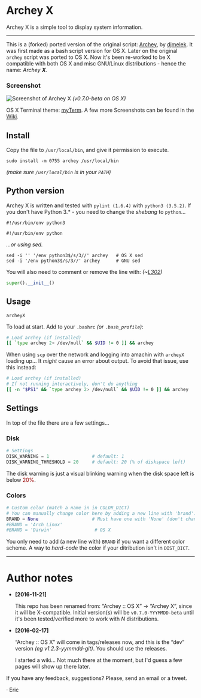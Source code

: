 # Archey X

Archey X is a simple tool to display system information.

- - - 


This is a (forked) ported version of the original script: [Archey][dja], by [djmelek][djm]. It was first made as a bash script version for OS X. Later on the original `archey` script was ported to OS X. Now it's been re-worked to be X compatible with both OS X and misc GNU/Linux distributions - hence the name: _Archey **X**_.


### Screenshot

![][scrap]
_(v0.7.0-beta on OS X)_

OS X Terminal theme: [myTerm][myterm]. A few more Screenshots can be found in the [Wiki][scraps].



## Install

Copy the file to `/usr/local/bin`, and give it permission to execute.

	sudo install -m 0755 archey /usr/local/bin

_(make sure `/usr/local/bin` is in your `PATH`)_



## Python version

Archey X is written and tested with `pylint (1.6.4)` with `python3 (3.5.2)`. If you don't have Python 3.* - you need to change the _shebang_ to `python`...

	#!/usr/bin/env python3

	#!/usr/bin/env python

_...or using sed._

	sed -i '' '/env python3$/s/3//' archey   # OS X sed
	sed -i '/env python3$/s/3//' archey      # GNU sed

You will also need to comment or remove the line with: _(~[L302][super])_

```python
super().__init__()
```



## Usage

    archeyX

To load at start. Add to your `.bashrc` _(or `.bash_profile`)_:

```bash
# Load archey (if installed)
[[ `type archey 2> /dev/null` && $UID != 0 ]] && archey
```

When using `scp` over the network and logging into amachin with `archeyX` loading up... It _might_ cause an error about output. To avoid that issue, use this instead:

```bash
# Load archey (if installed)
# If not running interactively, don't do anything
[[ -n "$PS1" && `type archey 2> /dev/null` && $UID != 0 ]] && archey
```



## Settings

In top of the file there are a few settings...


### Disk

```python
# Settings
DISK_WARNING = 1                # default: 1
DISK_WARNING_THRESHOLD = 20     # default: 20 (% of diskspace left)
```

The disk warning is just a visual blinking warning when the disk space left is below <span style="color: #900;"> 20%</span>.


### Colors

```python
# Custom color (match a name in in COLOR_DICT)
# You can manually change color here by adding a new line with 'brand'.
BRAND = None                    # Must have one with 'None' (don't change)
#BRAND = 'Arch Linux'
#BRAND = 'Darwin'                # OS X
```

You only need to add (a new line with) `BRAND` if you want a different color scheme. A way to _hard-code_ the color if your ditribution isn't in `DIST_DICT`.


- - -


# Author notes

-	**[2016-11-21]**

	This repo has been renamed from: “Archey :: OS X” -> “Archey X”, since it will be X-compatible. Initial version(s) will be `v0.7.0-YYYMMDD-beta` until it's been tested/verified more to work with _N_ distributions.


-	**[2016-02-17]**

	“Archey :: OS X” will come in tags/releases now, and this is the “dev” version _(eg v1.2.3-yymmdd-git)_. You should use the releases.

	I started a wiki... Not much there at the moment, but I'd guess a few pages will show up there later.


If you have any feedback, suggestions? Please, send an email or a tweet.


· Eric


<!-- Markdown: Links & Images -->
[super]: https://github.com/iEFdev/Archey-X/blob/master/archeyX#L302

[dja]: https://github.com/djmelik/archey
[djm]: https://github.com/djmelik

[scrap]: https://raw.githubusercontent.com/iEFdev/Archey-X/master/screenshot.png "Screenshot of Archey X"
[scraps]: https://github.com/iEFdev/Archey-X/wiki/Screenshots "More Screenshots"
[myterm]: https://github.com/iEFdev/dotfiles/tree/master/myTerm "My Terminal theme"
[jy]: https://github.com/iEFdev/junkyard "iEFdev/Junkyard"